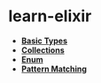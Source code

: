 # learn-elixir
- [**Basic Types**](./01basic_types/basic_types.md)
- [**Collections**](./02collections/collections.md)
- [**Enum**](./03enum/enum.md)
- [**Pattern Matching**](./04pattern_matching/pattern_matching.md)

